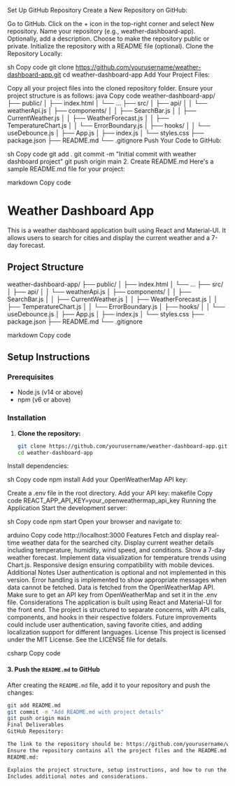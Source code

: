 Set Up GitHub Repository
Create a New Repository on GitHub:

Go to GitHub.
Click on the + icon in the top-right corner and select New repository.
Name your repository (e.g., weather-dashboard-app).
Optionally, add a description.
Choose to make the repository public or private.
Initialize the repository with a README file (optional).
Clone the Repository Locally:

sh
Copy code
git clone https://github.com/yourusername/weather-dashboard-app.git
cd weather-dashboard-app
Add Your Project Files:

Copy all your project files into the cloned repository folder.
Ensure your project structure is as follows:
java
Copy code
weather-dashboard-app/
├── public/
│   ├── index.html
│   └── ...
├── src/
│   ├── api/
│   │   └── weatherApi.js
│   ├── components/
│   │   ├── SearchBar.js
│   │   ├── CurrentWeather.js
│   │   ├── WeatherForecast.js
│   │   ├── TemperatureChart.js
│   │   └── ErrorBoundary.js
│   ├── hooks/
│   │   └── useDebounce.js
│   ├── App.js
│   ├── index.js
│   └── styles.css
├── package.json
├── README.md
└── .gitignore
Push Your Code to GitHub:

sh
Copy code
git add .
git commit -m "Initial commit with weather dashboard project"
git push origin main
2. Create README.md
Here's a sample README.md file for your project:

markdown
Copy code
# Weather Dashboard App

This is a weather dashboard application built using React and Material-UI. It allows users to search for cities and display the current weather and a 7-day forecast.

## Project Structure

weather-dashboard-app/
├── public/
│ ├── index.html
│ └── ...
├── src/
│ ├── api/
│ │ └── weatherApi.js
│ ├── components/
│ │ ├── SearchBar.js
│ │ ├── CurrentWeather.js
│ │ ├── WeatherForecast.js
│ │ ├── TemperatureChart.js
│ │ └── ErrorBoundary.js
│ ├── hooks/
│ │ └── useDebounce.js
│ ├── App.js
│ ├── index.js
│ └── styles.css
├── package.json
├── README.md
└── .gitignore

markdown
Copy code

## Setup Instructions

### Prerequisites

- Node.js (v14 or above)
- npm (v6 or above)

### Installation

1. **Clone the repository:**
   ```sh
   git clone https://github.com/yourusername/weather-dashboard-app.git
   cd weather-dashboard-app
Install dependencies:

sh
Copy code
npm install
Add your OpenWeatherMap API key:

Create a .env file in the root directory.
Add your API key:
makefile
Copy code
REACT_APP_API_KEY=your_openweathermap_api_key
Running the Application
Start the development server:

sh
Copy code
npm start
Open your browser and navigate to:

arduino
Copy code
http://localhost:3000
Features
Fetch and display real-time weather data for the searched city.
Display current weather details including temperature, humidity, wind speed, and conditions.
Show a 7-day weather forecast.
Implement data visualization for temperature trends using Chart.js.
Responsive design ensuring compatibility with mobile devices.
Additional Notes
User authentication is optional and not implemented in this version.
Error handling is implemented to show appropriate messages when data cannot be fetched.
Data is fetched from the OpenWeatherMap API. Make sure to get an API key from OpenWeatherMap and set it in the .env file.
Considerations
The application is built using React and Material-UI for the front end.
The project is structured to separate concerns, with API calls, components, and hooks in their respective folders.
Future improvements could include user authentication, saving favorite cities, and adding localization support for different languages.
License
This project is licensed under the MIT License. See the LICENSE file for details.

csharp
Copy code

#### 3. Push the `README.md` to GitHub

After creating the `README.md` file, add it to your repository and push the changes:

```sh
git add README.md
git commit -m "Add README.md with project details"
git push origin main
Final Deliverables
GitHub Repository:

The link to the repository should be: https://github.com/yourusername/weather-dashboard-app
Ensure the repository contains all the project files and the README.md.
README.md:

Explains the project structure, setup instructions, and how to run the application.
Includes additional notes and considerations.